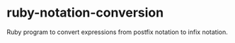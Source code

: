# ruby-notation-conversion
Ruby program to convert expressions from postfix notation to infix notation.
